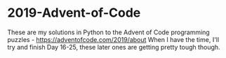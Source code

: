 # 2019-Advent-of-Code

These are my solutions in Python to the Advent of Code programming puzzles - https://adventofcode.com/2019/about
When I have the time, I'll try and finish Day 16-25, these later ones are getting pretty tough though.
